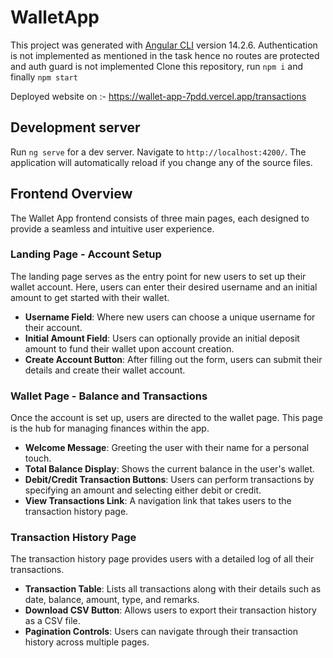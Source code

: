 # WalletApp

This project was generated with [Angular CLI](https://github.com/angular/angular-cli) version 14.2.6.
Authentication is not implemented as mentioned in the task hence no routes are protected and auth guard is not implemented
Clone this repository, run `npm i` and finally `npm start`

Deployed website on :- https://wallet-app-7pdd.vercel.app/transactions

## Development server

Run `ng serve` for a dev server. Navigate to `http://localhost:4200/`. The application will automatically reload if you change any of the source files.

## Frontend Overview

The Wallet App frontend consists of three main pages, each designed to provide a seamless and intuitive user experience.

### Landing Page - Account Setup

The landing page serves as the entry point for new users to set up their wallet account. Here, users can enter their desired username and an initial amount to get started with their wallet.

- **Username Field**: Where new users can choose a unique username for their account.
- **Initial Amount Field**: Users can optionally provide an initial deposit amount to fund their wallet upon account creation.
- **Create Account Button**: After filling out the form, users can submit their details and create their wallet account.

### Wallet Page - Balance and Transactions

Once the account is set up, users are directed to the wallet page. This page is the hub for managing finances within the app.

- **Welcome Message**: Greeting the user with their name for a personal touch.
- **Total Balance Display**: Shows the current balance in the user's wallet.
- **Debit/Credit Transaction Buttons**: Users can perform transactions by specifying an amount and selecting either debit or credit.
- **View Transactions Link**: A navigation link that takes users to the transaction history page.

### Transaction History Page 

The transaction history page provides users with a detailed log of all their transactions.

- **Transaction Table**: Lists all transactions along with their details such as date, balance, amount, type, and remarks.
- **Download CSV Button**: Allows users to export their transaction history as a CSV file.
- **Pagination Controls**: Users can navigate through their transaction history across multiple pages.

